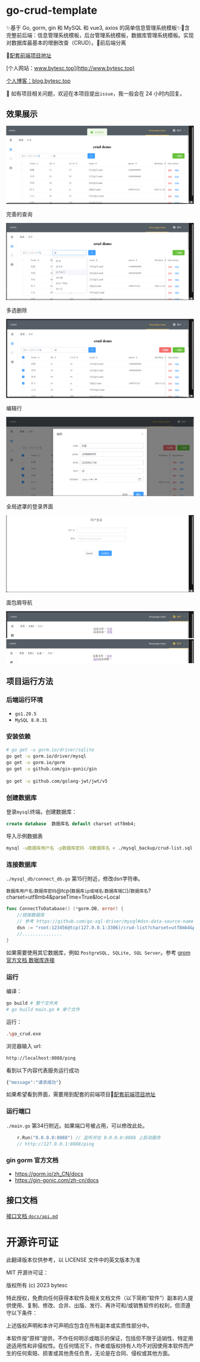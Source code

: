 # go-crud-template

✨基于 Go, gorm, gin 和 MySQL 和 vue3, axios 的简单信息管理系统模板✨📌含完整前后端：信息管理系统模板，后台管理系统模板，数据库管理系统模板。实现对数据库最基本的增删改查（CRUD）。📌前后端分离

📌[配套前端项目地址](https://github.com/bytesc/vue-crud-template)

[个人网站：www.bytesc.top](http://www.bytesc.top) 

[个人博客：blog.bytesc.top](http://blog.bytesc.top)

🔔 如有项目相关问题，欢迎在本项目提出`issue`，我一般会在 24 小时内回复。

## 效果展示

![](./docs/readme_img/img1.png)

完善的查询

![](./docs/readme_img/img2.png)

多选删除

![](./docs/readme_img/img3.png)

编辑行

![](./docs/readme_img/img4.png)

全局遮罩的登录界面

![](./docs/readme_img/img5.png)

面包屑导航

![](./docs/readme_img/img7.png)
![](./docs/readme_img/img8.png)

## 项目运行方法

### 后端运行环境

- `go1.20.5`
- `MySQL 8.0.31`

### 安装依赖
```bash
# go get -u gorm.io/driver/sqlite
go get -u gorm.io/driver/mysql
go get -u gorm.io/gorm
go get -u github.com/gin-gonic/gin

go get -u github.com/golang-jwt/jwt/v5
```

### 创建数据库

登录`mysql`终端，创建数据库：
```sql
create database  数据库名 default charset utf8mb4;
```

导入示例数据表
```bash
mysql -u数据库用户名 -p数据库密码 -D数据库名 < ./mysql_backup/crud-list.sql
```

### 连接数据库
`./mysql_db/connect_db.go` 第15行附近，修改dsn字符串。

`数据库用户名`:`数据库密码`@tcp(`数据库ip或域名`:`数据库端口`)/`数据库名`?charset=utf8mb4&parseTime=True&loc=Local

```go
func ConnectToDatabase() (*gorm.DB, error) {
	//链接数据库
	// 参考 https://github.com/go-sql-driver/mysql#dsn-data-source-name 获取详情
	dsn := "root:123456@tcp(127.0.0.1:3306)/crud-list?charset=utf8mb4&parseTime=True&loc=Local"
    //...............
}
```

如果需要使用其它数据库，例如 `PostgreSQL, SQLite, SQL Server`。参考 [grom 官方文档 数据库连接](https://gorm.io/zh_CN/docs/connecting_to_the_database.html)

### 运行

编译：
```bash
go build # 整个文件夹
# go build main.go # 单个文件
```

运行：
```bash
.\go_crud.exe
```

浏览器输入 url:
```txt
http://localhost:8088/ping
```
看到以下内容代表服务运行成功
```js
{"message":"请求成功"}
```
如果希望看到界面，需要用到配套的前端项目📌[配套前端项目地址](https://github.com/bytesc/vue-crud-template)

### 运行端口

`./main.go` 第34行附近。如果端口号被占用，可以修改此处。
```go
	r.Run("0.0.0.0:8088") // 监听并在 0.0.0.0:8088 上启动服务
	// http://127.0.0.1:8088/ping
```

### gin gorm 官方文档
- https://gorm.io/zh_CN/docs
- https://gin-gonic.com/zh-cn/docs



## 接口文档

[接口文档 `docs/api.md`](./docs/api.md)


# 开源许可证

此翻译版本仅供参考，以 LICENSE 文件中的英文版本为准

MIT 开源许可证：

版权所有 (c) 2023 bytesc

特此授权，免费向任何获得本软件及相关文档文件（以下简称“软件”）副本的人提供使用、复制、修改、合并、出版、发行、再许可和/或销售软件的权利，但须遵守以下条件：

上述版权声明和本许可声明应包含在所有副本或实质性部分中。

本软件按“原样”提供，不作任何明示或暗示的保证，包括但不限于适销性、特定用途适用性和非侵权性。在任何情况下，作者或版权持有人均不对因使用本软件而产生的任何索赔、损害或其他责任负责，无论是在合同、侵权或其他方面。
